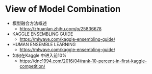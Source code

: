 # View of Model Combination

+ 模型融合方法概述
  + https://zhuanlan.zhihu.com/p/25836678
+ KAGGLE ENSEMBLING GUIDE
  + https://mlwave.com/kaggle-ensembling-guide/
+ HUMAN ENSEMBLE LEARNING
  + https://mlwave.com/kaggle-ensembling-guide/
+ 如何在Kaggle 中进入前10%
  + https://dnc1994.com/2016/04/rank-10-percent-in-first-kaggle-competition/

